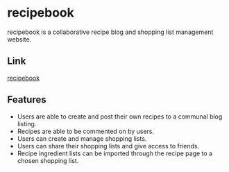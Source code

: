 # recipebook

recipebook is a collaborative recipe blog and shopping list management website.

## Link
[recipebook](https://immense-savannah-96734.herokuapp.com/)

## Features

* Users are able to create and post their own recipes to a communal blog listing.
* Recipes are able to be commented on by users.
* Users can create and manage shopping lists.
* Users can share their shopping lists and give access to friends.
* Recipe ingredient lists can be imported through the recipe page to a chosen shopping list.
